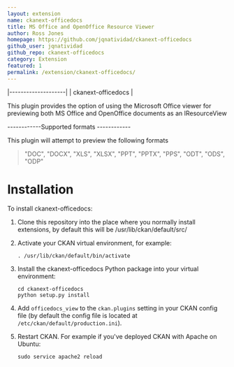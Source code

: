 ```yaml
---
layout: extension
name: ckanext-officedocs
title: MS Office and OpenOffice Resource Viewer
author: Ross Jones
homepage: https://github.com/jqnatividad/ckanext-officedocs
github_user: jqnatividad
github_repo: ckanext-officedocs
category: Extension
featured: 1
permalink: /extension/ckanext-officedocs/
---
```



|--------------------|
| ckanext-officedocs |

This plugin provides the option of using the Microsoft Office viewer for previewing both MS Office and OpenOffice documents as an IResourceView

------------Supported formats ------------

This plugin will attempt to preview the following formats

> "DOC", "DOCX", "XLS", "XLSX", "PPT", "PPTX", "PPS", "ODT", "ODS", "ODP"

Installation
============

To install ckanext-officedocs:

1.  Clone this repository into the place where you normally install extensions, by default this will be /usr/lib/ckan/default/src/
2.  Activate your CKAN virtual environment, for example:

        . /usr/lib/ckan/default/bin/activate

3.  Install the ckanext-officedocs Python package into your virtual environment:

        cd ckanext-officedocs
        python setup.py install

4.  Add `officedocs_view` to the `ckan.plugins` setting in your CKAN config file (by default the config file is located at `/etc/ckan/default/production.ini`).
5.  Restart CKAN. For example if you've deployed CKAN with Apache on Ubuntu:

        sudo service apache2 reload



